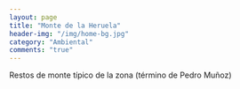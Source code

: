 ```yaml
---
layout: page
title: "Monte de la Heruela"
header-img: "/img/home-bg.jpg"
category: "Ambiental"
comments: "true"
---
```



Restos de monte típico de la zona (término de Pedro Muñoz)





